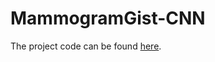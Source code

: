 # MammogramGist-CNN

The project code can be found [here](https://github.com/skywolf829/DeepMammo).
